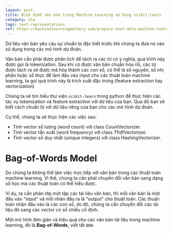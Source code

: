 ```yaml
---
layout: post
title: Biểu diễn văn bản trong Machine Learning sử dụng scikit-learn
category: nlp
tags: text-representations
ref: https://machinelearningmastery.com/prepare-text-data-machine-learning-scikit-learn/
---
```


Dữ liệu văn bản yêu cậu sự chuẩn bị đặc biết trước khi chúng ta đưa nó vào sử dụng trong các mô hình dự đoán.

Văn bản cần phải được phân tích để tách ra các từ có ý nghĩa, quá trình này được gọi là tokenization. Sau khi có được văn bản chuẩn hóa rồi, các từ được tách ra sẽ được mã hóa thành các con số, có thể là số nguyên, số nhị phân hoặc số thực để làm đầu vào input cho các thuật toán machine learning, ta gọi quá trình này là trích xuất đặc trưng (feature extraction hay vectorization)

Chúng ta sẽ tìm hiểu thư viện `scikit-learn` trong python để thực hiện các tác vụ tokenization và feature extraction với dữ liệu của bạn. Qua đó bạn sẽ biết cách chuẩn bị với dữ liệu riêng của bạn cho các mô hình dự đoán.

Cụ thể, chúng ta sẽ thực hiện các việc sau:

* Tính vector số lượng (word count) với class CountVectorizer.
* Tính vector tần suất (word frequency) với class TfidfVectorizer.
* Tính vector số duy nhất (unique integers) với class HashingVectorizer.

# Bag-of-Words Model

Do chúng ta không thể làm việc trực tiếp với văn bản trong các thuật toán machine learning. Vì thế, chúng ta cần phải chuyển đổi văn bản sang dạng số học mà các thuật toán có thể hiểu được.

Ví dụ, ta cần phân lớp một tập các tài liệu văn bản, thì mỗi văn bản là một đầu vào "input" và mỗi nhãn đầu ra là "output" cho thuật toán. Các thuận toán nhận đầu vào là các con số, do đó, chúng ta cần chuyển đổi các tài liệu đó sang các vector có số chiều cố định.

Một mô hình đơn giản và hiệu quả cho các văn bản tài liệu trong machine learning, đó là **Bag-of-Words**, viết tắt `BOW`.

